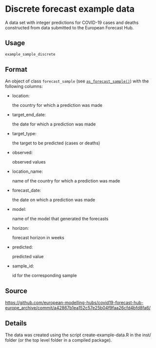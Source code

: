 # Discrete forecast example data

A data set with integer predictions for COVID-19 cases and deaths
constructed from data submitted to the European Forecast Hub.

## Usage

``` r
example_sample_discrete
```

## Format

An object of class `forecast_sample` (see
[`as_forecast_sample()`](https://epiforecasts.io/scoringutils/dev/reference/as_forecast_sample.md))
with the following columns:

- location:

  the country for which a prediction was made

- target_end_date:

  the date for which a prediction was made

- target_type:

  the target to be predicted (cases or deaths)

- observed:

  observed values

- location_name:

  name of the country for which a prediction was made

- forecast_date:

  the date on which a prediction was made

- model:

  name of the model that generated the forecasts

- horizon:

  forecast horizon in weeks

- predicted:

  predicted value

- sample_id:

  id for the corresponding sample

## Source

<https://github.com/european-modelling-hubs/covid19-forecast-hub-europe_archive/commit/a42867b1ea152c57e25b04f9faa26cfd4bfd8fa6/>

## Details

The data was created using the script create-example-data.R in the inst/
folder (or the top level folder in a compiled package).
